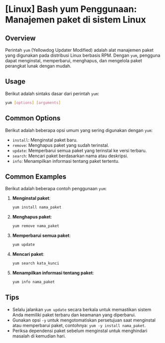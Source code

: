 # [Linux] Bash yum Penggunaan: Manajemen paket di sistem Linux

## Overview
Perintah `yum` (Yellowdog Updater Modified) adalah alat manajemen paket yang digunakan pada distribusi Linux berbasis RPM. Dengan `yum`, pengguna dapat menginstal, memperbarui, menghapus, dan mengelola paket perangkat lunak dengan mudah.

## Usage
Berikut adalah sintaks dasar dari perintah `yum`:

```bash
yum [options] [arguments]
```

## Common Options
Berikut adalah beberapa opsi umum yang sering digunakan dengan `yum`:

- `install`: Menginstal paket baru.
- `remove`: Menghapus paket yang sudah terinstal.
- `update`: Memperbarui semua paket yang terinstal ke versi terbaru.
- `search`: Mencari paket berdasarkan nama atau deskripsi.
- `info`: Menampilkan informasi tentang paket tertentu.

## Common Examples
Berikut adalah beberapa contoh penggunaan `yum`:

1. **Menginstal paket**:
   ```bash
   yum install nama_paket
   ```

2. **Menghapus paket**:
   ```bash
   yum remove nama_paket
   ```

3. **Memperbarui semua paket**:
   ```bash
   yum update
   ```

4. **Mencari paket**:
   ```bash
   yum search kata_kunci
   ```

5. **Menampilkan informasi tentang paket**:
   ```bash
   yum info nama_paket
   ```

## Tips
- Selalu jalankan `yum update` secara berkala untuk memastikan sistem Anda memiliki paket terbaru dan keamanan yang diperbarui.
- Gunakan opsi `-y` untuk mengotomatiskan persetujuan saat menginstal atau memperbarui paket, contohnya: `yum -y install nama_paket`.
- Periksa dependensi paket sebelum menginstal untuk menghindari masalah di kemudian hari.